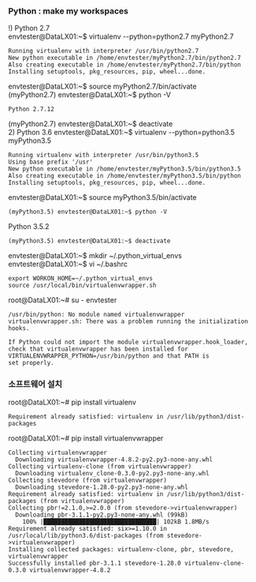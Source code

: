 ### Python : make my workspaces  
!) Python 2.7    
envtester@DataLX01:~$ virtualenv --python=python2.7 myPython2.7  
~~~
Running virtualenv with interpreter /usr/bin/python2.7
New python executable in /home/envtester/myPython2.7/bin/python2.7
Also creating executable in /home/envtester/myPython2.7/bin/python
Installing setuptools, pkg_resources, pip, wheel...done.
~~~
envtester@DataLX01:~$ source myPython2.7/bin/activate  
(myPython2.7) envtester@DataLX01:~$ python -V
~~~
Python 2.7.12
~~~
(myPython2.7) envtester@DataLX01:~$ deactivate  
2) Python 3.6
envtester@DataLX01:~$ virtualenv --python=python3.5 myPython3.5  
~~~
Running virtualenv with interpreter /usr/bin/python3.5
Using base prefix '/usr'
New python executable in /home/envtester/myPython3.5/bin/python3.5
Also creating executable in /home/envtester/myPython3.5/bin/python
Installing setuptools, pkg_resources, pip, wheel...done.
~~~
envtester@DataLX01:~$ source myPython3.5/bin/activate  
~~~
(myPython3.5) envtester@DataLX01:~$ python -V  
~~~
Python 3.5.2
~~~
(myPython3.5) envtester@DataLX01:~$ deactivate
~~~
envtester@DataLX01:~$ mkdir ~/.python_virtual_envs  
envtester@DataLX01:~$ vi ~/.bashrc  
~~~
export WORKON_HOME=~/.python_virtual_envs
source /usr/local/bin/virtualenvwrapper.sh
~~~
  
root@DataLX01:~# su - envtester  
~~~
/usr/bin/python: No module named virtualenvwrapper
virtualenvwrapper.sh: There was a problem running the initialization hooks.

If Python could not import the module virtualenvwrapper.hook_loader,
check that virtualenvwrapper has been installed for
VIRTUALENVWRAPPER_PYTHON=/usr/bin/python and that PATH is
set properly.
~~~
### 소프트웨어 설치  
root@DataLX01:~# pip install virtualenv  
~~~
Requirement already satisfied: virtualenv in /usr/lib/python3/dist-packages
~~~
root@DataLX01:~# pip install virtualenvwrapper  
~~~
Collecting virtualenvwrapper
  Downloading virtualenvwrapper-4.8.2-py2.py3-none-any.whl
Collecting virtualenv-clone (from virtualenvwrapper)
  Downloading virtualenv_clone-0.3.0-py2.py3-none-any.whl
Collecting stevedore (from virtualenvwrapper)
  Downloading stevedore-1.28.0-py2.py3-none-any.whl
Requirement already satisfied: virtualenv in /usr/lib/python3/dist-packages (from virtualenvwrapper)
Collecting pbr!=2.1.0,>=2.0.0 (from stevedore->virtualenvwrapper)
  Downloading pbr-3.1.1-py2.py3-none-any.whl (99kB)
    100% |████████████████████████████████| 102kB 1.8MB/s 
Requirement already satisfied: six>=1.10.0 in /usr/local/lib/python3.6/dist-packages (from stevedore->virtualenvwrapper)
Installing collected packages: virtualenv-clone, pbr, stevedore, virtualenvwrapper
Successfully installed pbr-3.1.1 stevedore-1.28.0 virtualenv-clone-0.3.0 virtualenvwrapper-4.8.2
~~~
